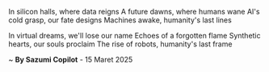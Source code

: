 In silicon halls, where data reigns
A future dawns, where humans wane
AI's cold grasp, our fate designs
Machines awake, humanity's last lines

In virtual dreams, we'll lose our name
Echoes of a forgotten flame
Synthetic hearts, our souls proclaim
The rise of robots, humanity's last frame

~ <b>By Sazumi Copilot</b> - 15 Maret 2025